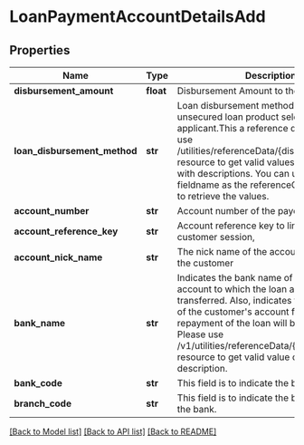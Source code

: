 # LoanPaymentAccountDetailsAdd

## Properties
Name | Type | Description | Notes
------------ | ------------- | ------------- | -------------
**disbursement_amount** | **float** | Disbursement Amount to the applicant | [optional] 
**loan_disbursement_method** | **str** | Loan disbursement method for the unsecured loan product selected by the applicant.This a reference data field. Please use /utilities/referenceData/{disbursementType} resource to get valid values of this field with descriptions. You can use the fieldname as the referenceCode parameter to retrieve the values. | [optional] 
**account_number** | **str** | Account number of the payee. | 
**account_reference_key** | **str** | Account reference key to link account in a customer session, | [optional] 
**account_nick_name** | **str** | The nick name of the account assigned by the customer | [optional] 
**bank_name** | **str** | Indicates the bank name of the customer&#x27;s account to which the loan amount will be transferred. Also, indicates the bank name of the customer&#x27;s account from which the repayment of the loan will be debited. Please use /v1/utilities/referenceData/{bankName} resource to get valid value of this field with description. | 
**bank_code** | **str** | This field is to indicate the bank code. | [optional] 
**branch_code** | **str** | This field is to indicate the branch code of the bank. | 

[[Back to Model list]](../README.md#documentation-for-models) [[Back to API list]](../README.md#documentation-for-api-endpoints) [[Back to README]](../README.md)

